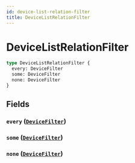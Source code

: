 ```yaml
---
id: device-list-relation-filter
title: DeviceListRelationFilter
---
```


 # DeviceListRelationFilter





```graphql
type DeviceListRelationFilter {
  every: DeviceFilter
  some: DeviceFilter
  none: DeviceFilter
}
```


## Fields

### `every` ([`DeviceFilter`](/inputs/device-filter))




### `some` ([`DeviceFilter`](/inputs/device-filter))




### `none` ([`DeviceFilter`](/inputs/device-filter))







